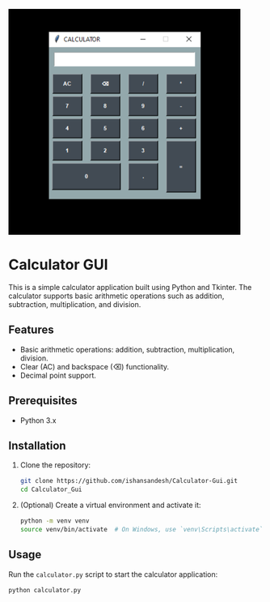 ![calculator](img.png)


# Calculator GUI

This is a simple calculator application built using Python and Tkinter. The calculator supports basic arithmetic operations such as addition, subtraction, multiplication, and division.

## Features

- Basic arithmetic operations: addition, subtraction, multiplication, division.
- Clear (AC) and backspace (⌫) functionality.
- Decimal point support.

## Prerequisites

- Python 3.x

## Installation

1. Clone the repository:

    ```bash
    git clone https://github.com/ishansandesh/Calculator-Gui.git
    cd Calculator_Gui
    ```

2. (Optional) Create a virtual environment and activate it:

    ```bash
    python -m venv venv
    source venv/bin/activate  # On Windows, use `venv\Scripts\activate`
    ```

## Usage

Run the `calculator.py` script to start the calculator application:

```bash
python calculator.py


